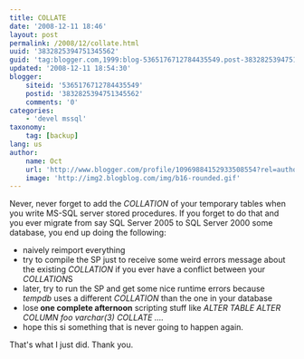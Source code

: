 ```yaml
---
title: COLLATE
date: '2008-12-11 18:46'
layout: post
permalink: /2008/12/collate.html
uuid: '3832825394751345562'
guid: 'tag:blogger.com,1999:blog-5365176712784435549.post-3832825394751345562'
updated: '2008-12-11 18:54:30'
blogger:
    siteid: '5365176712784435549'
    postid: '3832825394751345562'
    comments: '0'
categories:
    - 'devel mssql'
taxonomy:
    tag: [backup]
lang: us
author:
    name: Oct
    url: 'http://www.blogger.com/profile/10969884152933508554?rel=author'
    image: 'http://img2.blogblog.com/img/b16-rounded.gif'
---
```


Never, never forget to add the <span style="font-style: italic;">COLLATION </span>of your temporary tables when you write MS-SQL server stored procedures. If you forget to do that and you ever migrate from say SQL Server 2005 to SQL Server 2000 some database, you end up doing the following:

<ul><li>naively reimport everything</li><li>try to compile the SP just to receive some weird errors message about the existing <span style="font-style: italic;">COLLATION </span>if you ever have a conflict between your <span style="font-style: italic;">COLLATION</span>S</li><li>later, try to run the SP and get some nice runtime errors because <span style="font-style: italic;">tempdb </span>uses a different <span style="font-style: italic;">COLLATION </span>than the one in your database</li><li>lose<span style="font-weight: bold;"> one complete afternoon</span> scripting stuff like <span style="font-style: italic;">ALTER TABLE ALTER COLUMN foo varchar(3) COLLATE ....</span></li><li>hope this si something that is never going to happen again.</li></ul>That's what I just did. Thank you.

